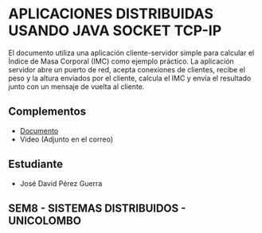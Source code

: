 # APLICACIONES DISTRIBUIDAS USANDO JAVA SOCKET TCP-IP

El documento utiliza una aplicación cliente-servidor simple para calcular el Índice de Masa Corporal (IMC) como ejemplo práctico. La aplicación servidor abre un puerto de red, acepta conexiones de clientes, recibe el peso y la altura enviados por el cliente, calcula el IMC y envía el resultado junto con un mensaje de vuelta al cliente.

## Complementos

- [Documento](https://drive.google.com/file/d/1yuO4oOsJn798C1S0D7j3mMSG5_DUk3zj/view?usp=sharing)
- Video (Adjunto en el correo)

## Estudiante

- José David Pérez Guerra

## SEM8 - SISTEMAS DISTRIBUIDOS - UNICOLOMBO



